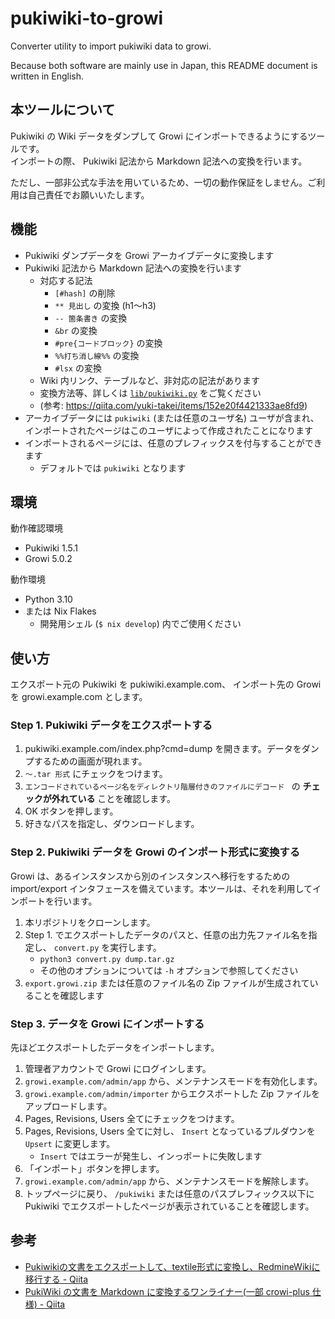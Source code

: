# pukiwiki-to-growi

Converter utility to import pukiwiki data to growi.

Because both software are mainly use in Japan, this README document is written in English.

## 本ツールについて

Pukiwiki の Wiki データをダンプして Growi にインポートできるようにするツールです。  
インポートの際、 Pukiwiki 記法から Markdown 記法への変換を行います。

ただし、一部非公式な手法を用いているため、一切の動作保証をしません。ご利用は自己責任でお願いいたします。

## 機能

- Pukiwiki ダンプデータを Growi アーカイブデータに変換します
- Pukiwiki 記法から Markdown 記法への変換を行います
    - 対応する記法 
        - `[#hash]` の削除
        - `** 見出し` の変換 (h1〜h3)
        - `-- 箇条書き` の変換
        - `&br` の変換
        - `#pre{コードブロック}` の変換
        - `%%打ち消し線%%` の変換
        - `#lsx` の変換
    - Wiki 内リンク、テーブルなど、非対応の記法があります
    - 変換方法等、詳しくは [`lib/pukiwiki.py`](lib/pukiwiki.py) をご覧ください
    - (参考: https://qiita.com/yuki-takei/items/152e20f4421333ae8fd9)
- アーカイブデータには `pukiwiki` (または任意のユーザ名) ユーザが含まれ、インポートされたページはこのユーザによって作成されたことになります
- インポートされるページには、任意のプレフィックスを付与することができます
    - デフォルトでは `pukiwiki` となります

## 環境

動作確認環境

- Pukiwiki 1.5.1
- Growi 5.0.2

動作環境

- Python 3.10
- または Nix Flakes
    - 開発用シェル (`$ nix develop`) 内でご使用ください

## 使い方

エクスポート元の Pukiwiki を pukiwiki.example.com、 インポート先の Growi を growi.example.com とします。

### Step 1. Pukiwiki データをエクスポートする

1. pukiwiki.example.com/index.php?cmd=dump を開きます。データをダンプするための画面が現れます。
2. `〜.tar 形式` にチェックをつけます。
3. `エンコードされているページ名をディレクトリ階層付きのファイルにデコード ` の **チェックが外れている** ことを確認します。
4. OK ボタンを押します。
5. 好きなパスを指定し、ダウンロードします。

### Step 2. Pukiwiki データを Growi のインポート形式に変換する

Growi は、あるインスタンスから別のインスタンスへ移行をするための import/export インタフェースを備えています。本ツールは、それを利用してインポートを行います。

1. 本リポジトリをクローンします。
2. Step 1. でエクスポートしたデータのパスと、任意の出力先ファイル名を指定し、 `convert.py` を実行します。
    - `python3 convert.py dump.tar.gz`
    - その他のオプションについては `-h` オプションで参照してください
3. `export.growi.zip` または任意のファイル名の Zip ファイルが生成されていることを確認します

### Step 3. データを Growi にインポートする

先ほどエクスポートしたデータをインポートします。

1. 管理者アカウントで Growi にログインします。
2. `growi.example.com/admin/app` から、メンテナンスモードを有効化します。
3. `growi.example.com/admin/importer` からエクスポートした Zip ファイルをアップロードします。
4. Pages, Revisions, Users 全てにチェックをつけます。
5. Pages, Revisions, Users 全てに対し、 `Insert` となっているプルダウンを `Upsert` に変更します。
   - `Insert` ではエラーが発生し、インっポートに失敗します
6. 「インポート」ボタンを押します。
7. `growi.example.com/admin/app` から、メンテナンスモードを解除します。
8. トップページに戻り、 `/pukiwiki` または任意のパスプレフィックス以下に Pukiwiki でエクスポートしたページが表示されていることを確認します。


## 参考

- [Pukiwikiの文書をエクスポートして、textile形式に変換し、RedmineWikiに移行する - Qiita](https://qiita.com/carbonss/items/d91297ffdd069cf27f30)
- [PukiWiki の文書を Markdown に変換するワンライナー(一部 crowi-plus 仕様) - Qiita](https://qiita.com/yuki-takei/items/152e20f4421333ae8fd9)